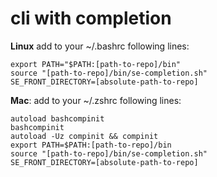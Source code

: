 # cli with completion

**Linux**
add to your ~/.bashrc following lines:
```
export PATH="$PATH:[path-to-repo]/bin"
source "[path-to-repo]/bin/se-completion.sh"
SE_FRONT_DIRECTORY=[absolute-path-to-repo]
```

**Mac**:
add to your ~/.zshrc following lines:
```
autoload bashcompinit
bashcompinit
autoload -Uz compinit && compinit
export PATH=$PATH:[path-to-repo]/bin
source "[path-to-repo]/bin/se-completion.sh"
SE_FRONT_DIRECTORY=[absolute-path-to-repo]
```
